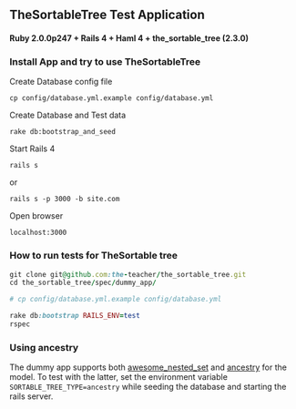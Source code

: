 ## TheSortableTree Test Application 

#### Ruby 2.0.0p247 + Rails 4 + Haml 4 + the_sortable_tree (2.3.0)


### Install App and try to use TheSortableTree

Create Database config file

```
cp config/database.yml.example config/database.yml
```

Create Database and Test data

```
rake db:bootstrap_and_seed
```

Start Rails 4

```
rails s
```

or

```
rails s -p 3000 -b site.com
```

Open browser

```
localhost:3000
```

### How to run tests for TheSortable tree

```ruby
git clone git@github.com:the-teacher/the_sortable_tree.git
cd the_sortable_tree/spec/dummy_app/

# cp config/database.yml.example config/database.yml

rake db:bootstrap RAILS_ENV=test
rspec
```


### Using ancestry

The dummy app supports both
[awesome\_nested\_set](https://github.com/collectiveidea/awesome_nested_set)
and [ancestry](https://github.com/stefankroes/ancestry) for the model. To test
with the latter, set the environment variable `SORTABLE_TREE_TYPE=ancestry`
while seeding the database and starting the rails server.
